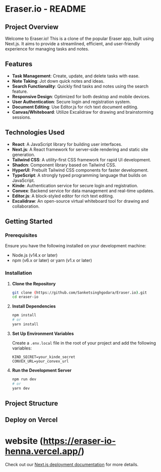  
# Eraser.io - README

## Project Overview

Welcome to Eraser.io! This is a clone of the popular Eraser app, built using Next.js. It aims to provide a streamlined, efficient, and user-friendly experience for managing tasks and notes.

## Features

- **Task Management**: Create, update, and delete tasks with ease.
- **Note Taking**: Jot down quick notes and ideas.
- **Search Functionality**: Quickly find tasks and notes using the search feature.
- **Responsive Design**: Optimized for both desktop and mobile devices.
- **User Authentication**: Secure login and registration system.
- **Document Editing**: Use Editor.js for rich text document editing.
- **Canvas/Whiteboard**: Utilize Excalidraw for drawing and brainstorming sessions.

## Technologies Used

- **React**: A JavaScript library for building user interfaces.
- **Next.js**: A React framework for server-side rendering and static site generation.
- **Tailwind CSS**: A utility-first CSS framework for rapid UI development.
- **Shadcn**: Component library based on Tailwind CSS.
- **HyperUI**: Prebuilt Tailwind CSS components for faster development.
- **TypeScript**: A strongly typed programming language that builds on JavaScript.
- **Kinde**: Authentication service for secure login and registration.
- **Convex**: Backend service for data management and real-time updates.
- **Editor.js**: A block-styled editor for rich text editing.
- **Excalidraw**: An open-source virtual whiteboard tool for drawing and collaboration.

## Getting Started

### Prerequisites

Ensure you have the following installed on your development machine:

- Node.js (v14.x or later)
- npm (v6.x or later) or yarn (v1.x or later)

### Installation

1. **Clone the Repository**

    ```bash
    git clone (https://github.com/Sanketsinghgodara/Eraser.io).git
    cd eraser-io
    ```

2. **Install Dependencies**

    ```bash
    npm install
    # or
    yarn install
    ```

3. **Set Up Environment Variables**

    Create a `.env.local` file in the root of your project and add the following variables:

    ```env
    KIND_SECRET=your_kinde_secret
    CONVEX_URL=your_convex_url
    ```

4. **Run the Development Server**

    ```bash
    npm run dev
    # or
    yarn dev
    ```

     

## Project Structure


## Deploy on Vercel
# website (https://eraser-io-henna.vercel.app/)
Check out our [Next.js deployment documentation](https://nextjs.org/docs/deployment) for more details.
